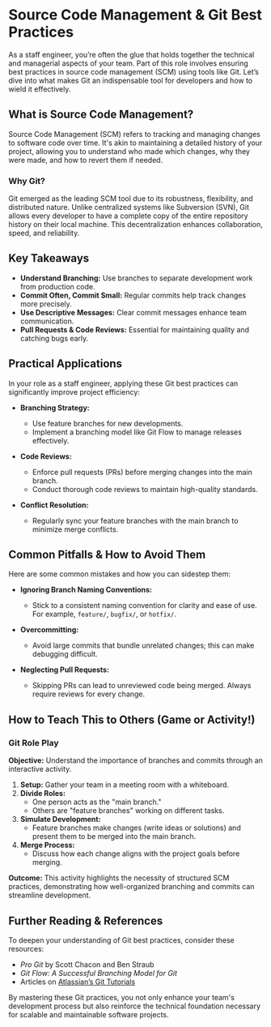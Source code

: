 # Source Code Management & Git Best Practices

As a staff engineer, you’re often the glue that holds together the technical and managerial aspects of your team. Part of this role involves ensuring best practices in source code management (SCM) using tools like Git. Let’s dive into what makes Git an indispensable tool for developers and how to wield it effectively.

## What is Source Code Management?

Source Code Management (SCM) refers to tracking and managing changes to software code over time. It's akin to maintaining a detailed history of your project, allowing you to understand who made which changes, why they were made, and how to revert them if needed.

### Why Git?

Git emerged as the leading SCM tool due to its robustness, flexibility, and distributed nature. Unlike centralized systems like Subversion (SVN), Git allows every developer to have a complete copy of the entire repository history on their local machine. This decentralization enhances collaboration, speed, and reliability.

## Key Takeaways

- **Understand Branching:** Use branches to separate development work from production code.
- **Commit Often, Commit Small:** Regular commits help track changes more precisely.
- **Use Descriptive Messages:** Clear commit messages enhance team communication.
- **Pull Requests & Code Reviews:** Essential for maintaining quality and catching bugs early.

## Practical Applications

In your role as a staff engineer, applying these Git best practices can significantly improve project efficiency:

- **Branching Strategy:**
  - Use feature branches for new developments.
  - Implement a branching model like Git Flow to manage releases effectively.
  
- **Code Reviews:**
  - Enforce pull requests (PRs) before merging changes into the main branch.
  - Conduct thorough code reviews to maintain high-quality standards.

- **Conflict Resolution:**
  - Regularly sync your feature branches with the main branch to minimize merge conflicts.

## Common Pitfalls & How to Avoid Them

Here are some common mistakes and how you can sidestep them:

- **Ignoring Branch Naming Conventions:** 
  - Stick to a consistent naming convention for clarity and ease of use. For example, `feature/`, `bugfix/`, or `hotfix/`.
  
- **Overcommitting:**
  - Avoid large commits that bundle unrelated changes; this can make debugging difficult.

- **Neglecting Pull Requests:**
  - Skipping PRs can lead to unreviewed code being merged. Always require reviews for every change.

## How to Teach This to Others (Game or Activity!)

### Git Role Play

**Objective:** Understand the importance of branches and commits through an interactive activity.

1. **Setup:** Gather your team in a meeting room with a whiteboard.
2. **Divide Roles:**
   - One person acts as the "main branch."
   - Others are "feature branches" working on different tasks.
3. **Simulate Development:**
   - Feature branches make changes (write ideas or solutions) and present them to be merged into the main branch.
4. **Merge Process:** 
   - Discuss how each change aligns with the project goals before merging.

**Outcome:** This activity highlights the necessity of structured SCM practices, demonstrating how well-organized branching and commits can streamline development.

## Further Reading & References

To deepen your understanding of Git best practices, consider these resources:

- *Pro Git* by Scott Chacon and Ben Straub
- *Git Flow: A Successful Branching Model for Git*
- Articles on [Atlassian’s Git Tutorials](https://www.atlassian.com/git/tutorials)

By mastering these Git practices, you not only enhance your team's development process but also reinforce the technical foundation necessary for scalable and maintainable software projects.